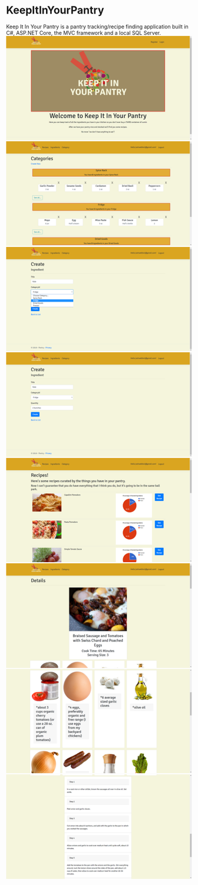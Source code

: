 # KeepItInYourPantry
Keep It In Your Pantry is a pantry tracking/recipe finding application built in C#, ASP.NET Core, the MVC framework and a local SQL Server.
<img src="Pantry/Pantry/wwwroot/images/Screenshot (12).png">
<img src="Pantry/Pantry/wwwroot/images/Screenshot (13).png">
<img src="Pantry/Pantry/wwwroot/images/Screenshot (25).png">
<img src="Pantry/Pantry/wwwroot/images/Screenshot (26).png">
<img src="Pantry/Pantry/wwwroot/images/Screenshot (27).png">
<img src="Pantry/Pantry/wwwroot/images/Screenshot (28).png">
<img src="Pantry/Pantry/wwwroot/images/Screenshot (29).png">
<img src="Pantry/Pantry/wwwroot/images/Screenshot (30).png">
